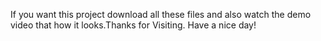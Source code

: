 If you want this project download all these files and also watch the demo video that how it looks.Thanks for Visiting. Have a nice day!
